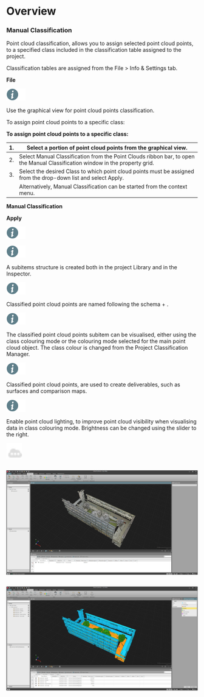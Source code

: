 # Overview

### Manual Classification

Point cloud classification, allows you to assign selected point cloud points, to a specified class included in the classification table assigned to the project.

Classification tables are assigned from the File > Info & Settings tab.

**File**

![Image](./data/icons/note.gif)

Use the graphical view for point cloud points classification.

To assign point cloud points to a specific class:

**To assign point cloud points to a specific class:**

| 1. | Select a portion of point cloud points from the graphical view. |
| --- | --- |
| 2. | Select Manual Classification from the Point Clouds ribbon bar, to open the Manual Classification window in the property grid. |
| 3. | Select the desired Class to which point cloud points must be assigned from the drop-down list and select Apply. |
|  | Alternatively, Manual Classification can be started from the context menu. |

**Manual Classification**

**Apply**

![Image](./data/icons/note.gif)

![Image](./data/icons/note.gif)

A subitems structure is created both in the project Library and in the Inspector.

![Image](./data/icons/note.gif)

Classified point cloud points are named following the schema <point cloud object name> + <class name associated to the class ID>.

![Image](./data/icons/note.gif)

The classified point cloud points subitem can be visualised, either using the class colouring mode or the colouring mode selected for the main point cloud object. The class colour is changed from the Project Classification Manager.

![Image](./data/icons/note.gif)

Classified point cloud points, are used to create deliverables, such as surfaces and comparison maps.

![Image](./data/icons/note.gif)

Enable point cloud lighting, to improve point cloud visibility when visualising data in class colouring mode. Brightness can be changed using the slider to the right.

![Image](graphics/01023036.jpg)

|  |  |
| --- | --- |

![Image](graphics/01100543.jpg)

|  |  |
| --- | --- |

![Image](graphics/01100547.jpg)

